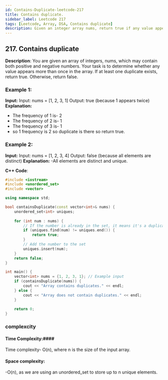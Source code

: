 ```yaml
---
id: Contains-Duplicate-leetcode-217
title: Contains duplicate.
sidebar_label: Leetcode 217
tags: [Leetcode, Array, DSA, Contains duplicate]
description: Given an integer array nums, return true if any value appears at least twice in the array, and return false if every element is distinct.
---
```


## 217. Contains duplicate
**Description**: 
You are given an array of integers, nums, which may contain both positive and negative numbers. Your task is to determine whether any value appears more than once in the array. If at least one duplicate exists, return true. Otherwise, return false.

### Example 1:

**Input:**
Input: nums = [1, 2, 3, 1]
Output: true (because 1 appears twice)
**Explanation:** 
- The frequency of 1 is- 2 
- The frequency of 2 is- 1 
- The frequency of 3 is- 1 
- so 1 frequency is 2 so duplicate is there so return true.
### Example 2:

**Input:** Input: nums = [1, 2, 3, 4]
Output: false (because all elements are distinct)
**Explanation:** 
-All elements are distinct and unique.

 **C++ Code**:
```cpp
#include <iostream>
#include <unordered_set>
#include <vector>

using namespace std;

bool containsDuplicate(const vector<int>& nums) {
    unordered_set<int> uniques;
    
    for (int num : nums) {
        // If the number is already in the set, it means it's a duplicate
        if (uniques.find(num) != uniques.end()) {
            return true;
        }
        // Add the number to the set
        uniques.insert(num);
    }
    return false;
}

int main() {
    vector<int> nums = {1, 2, 3, 1}; // Example input
    if (containsDuplicate(nums)) {
        cout << "Array contains duplicates." << endl;
    } else {
        cout << "Array does not contain duplicates." << endl;
    }
    
    return 0;
}

```
### complexcity
#### Time Complexity:####
Time complexity- O(n), where n is the size of the input array.

#### Space complexity: #### 
-O(n), as we are using an unordered_set to store up to n unique elements.